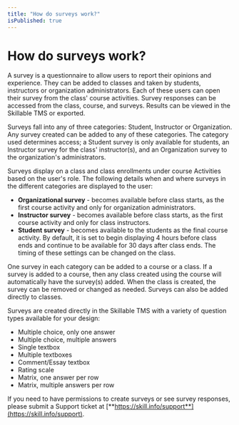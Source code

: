 ```yaml
---
title: "How do surveys work?"
isPublished: true
---
```


# How do surveys work?

A survey is a questionnaire to allow users to report their opinions and experience. They can be added to classes and taken by students, instructors or organization administrators. Each of these users can open their survey from the class' course activities. Survey responses can be accessed from the class, course, and surveys. Results can be viewed in the Skillable TMS or exported.

Surveys fall into any of three categories: Student, Instructor or Organization. Any survey created can be added to any of these categories. The category used determines access; a Student survey is only available for students, an Instructor survey for the class' instructor(s), and an Organization survey to the organization's administrators.

Surveys display on a class and class enrollments under course Activities based on the user's role. The following details when and where surveys in the different categories are displayed to the user:
- **Organizational survey** - becomes available before class starts, as the first course activity and only for organization administrators.
- **Instructor survey** - becomes available before class starts, as the first course activity and only for class instructors.
- **Student survey** - becomes available to the students as the final course activity. By default, it is set to begin displaying 4 hours before class ends and continue to be available for 30 days after class ends. The timing of these settings can be changed on the class.

One survey in each category can be added to a course or a class. If a survey is added to a course, then any class created using the course will automatically have the survey(s) added. When the class is created, the survey can be removed or changed as needed. Surveys can also be added directly to classes. 

Surveys are created directly in the Skillable TMS with a variety of question types available for your design:
- Multiple choice, only one answer
- Multiple choice, multiple answers
- Single textbox
- Multiple textboxes
- Comment/Essay textbox
- Rating scale
- Matrix, one answer per row
- Matrix, multiple answers per row

If you need to have permissions to create surveys or see survey responses, please submit a Support ticket at [**https://skill.info/support**](https://skill.info/support).
